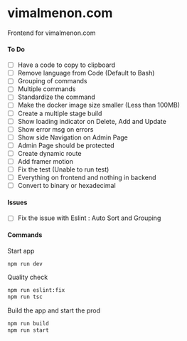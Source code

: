 # vimalmenon.com

Frontend for vimalmenon.com

#### To Do

- [ ] Have a code to copy to clipboard
- [ ] Remove language from Code (Default to Bash)
- [ ] Grouping of commands
- [ ] Multiple commands
- [ ] Standardize the command
- [ ] Make the docker image size smaller (Less than 100MB)
- [ ] Create a multiple stage build
- [ ] Show loading indicator on Delete, Add and Update
- [ ] Show error msg on errors
- [ ] Show side Navigation on Admin Page
- [ ] Admin Page should be protected
- [ ] Create dynamic route
- [ ] Add framer motion
- [ ] Fix the test (Unable to run test)
- [ ] Everything on frontend and nothing in backend
- [ ] Convert to binary or hexadecimal

#### Issues

- [ ] Fix the issue with Eslint : Auto Sort and Grouping

#### Commands

Start app

```sh
npm run dev
```

Quality check

```sh
npm run eslint:fix
npm run tsc
```

Build the app and start the prod

```sh
npm run build
npm run start
```
